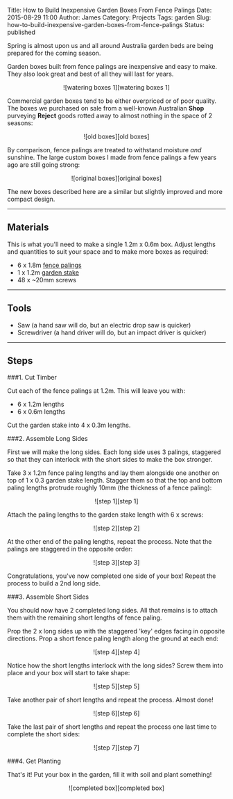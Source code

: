Title: How to Build Inexpensive Garden Boxes From Fence Palings 
Date: 2015-08-29 11:00
Author: James 
Category: Projects
Tags: garden
Slug: how-to-build-inexpensive-garden-boxes-from-fence-palings
Status: published

Spring is almost upon us and all around Australia garden beds are being prepared for the coming season.

Garden boxes built from fence palings are inexpensive and easy to make. They also look great and best of all they will last for years.

<center>![watering boxes 1][watering boxes 1]</center>

Commercial garden boxes tend to be either overpriced or of poor quality. The boxes we purchased on sale from a well-known Australian **Shop** purveying **Reject** goods rotted away to almost nothing in the space of 2 seasons:

<center>![old boxes][old boxes]</center>

By comparison, fence palings are treated to withstand moisture *and* sunshine. The large custom boxes I made from fence palings a few years ago are still going strong:

<center>![original boxes][original boxes]</center>

The new boxes described here are a similar but slightly improved and more compact design.

<!--more-->
---

## Materials

This is what you'll need to make a single 1.2m x 0.6m box. Adjust lengths and quantities to suit your space and to make more boxes as required:

- 6 x 1.8m [fence palings][fence palings]
- 1 x 1.2m [garden stake][garden stakes]
- 48 x ~20mm screws

---

## Tools

- Saw (a hand saw will do, but an electric drop saw is quicker)
- Screwdriver (a hand driver will do, but an impact driver is quicker)

---

## Steps

###1. Cut Timber

Cut each of the fence palings at 1.2m. This will leave you with:

- 6 x 1.2m lengths
- 6 x 0.6m lengths

Cut the garden stake into 4 x 0.3m lengths.

###2. Assemble Long Sides

First we will make the long sides. Each long side uses 3 palings, staggered so that they can interlock with the short sides to make the box stronger.

Take 3 x 1.2m fence paling lengths and lay them alongside one another on top of 1 x 0.3 garden stake length. Stagger them so that the top and bottom paling lengths protrude roughly 10mm (the thickness of a fence paling):

<center>![step 1][step 1]</center>

Attach the paling lengths to the garden stake length with 6 x screws:

<center>![step 2][step 2]</center>

At the other end of the paling lengths, repeat the process. Note that the palings are staggered in the opposite order:

<center>![step 3][step 3]</center>

Congratulations, you've now completed one side of your box! Repeat the process to build a 2nd long side.

###3. Assemble Short Sides

You should now have 2 completed long sides. All that remains is to attach them with the remaining short lengths of fence paling.

Prop the 2 x long sides up with the staggered 'key' edges facing in opposite directions. Prop a short fence paling length along the ground at each end:

<center>![step 4][step 4]</center>

Notice how the short lengths interlock with the long sides? Screw them into place and your box will start to take shape:

<center>![step 5][step 5]</center>

Take another pair of short lengths and repeat the process. Almost done!

<center>![step 6][step 6]</center>

Take the last pair of short lengths and repeat the process one last time to complete the short sides:

<center>![step 7][step 7]</center>

###4. Get Planting

That's it! Put your box in the garden, fill it with soil and plant something!

<center>![completed box][completed box]</center>

[watering boxes 1]:https://farm1.staticflickr.com/612/20584132452_8fbd13839c_z.jpg
[old boxes]:https://farm1.staticflickr.com/664/20593199705_70d074fe06_z.jpg
[original boxes]:https://farm8.staticflickr.com/7197/6902004819_3881b71167_z.jpg
[fence palings]:http://www.bunnings.com.au/100-x-12mm-1-8m-wet-treated-pine-fence-paling_p0051238
[garden stakes]:http://www.bunnings.com.au/growies-25-x-25mm-1200mm-hardwood-garden-stake-6-pack_p3045796
[step 1]:https://farm1.staticflickr.com/627/20405235960_bee4ebf39b_z.jpg
[step 2]:https://farm1.staticflickr.com/759/20406485519_f0e3d69a29_z.jpg
[step 3]:https://farm1.staticflickr.com/749/20584188372_7b580f9641_z.jpg
[step 4]:https://farm6.staticflickr.com/5808/20405220670_94fab1706b_z.jpg
[step 5]:https://farm6.staticflickr.com/5725/19972282903_21cff684c8_z.jpg
[step 6]:https://farm6.staticflickr.com/5694/20599750641_62e827e748_z.jpg
[step 7]:https://farm6.staticflickr.com/5830/20406448919_60ffc11320_z.jpg
[completed box]:https://farm6.staticflickr.com/5636/20593144685_e6ce523145_z.jpg
